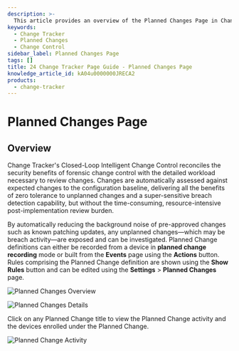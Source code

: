 ```yaml
---
description: >-
  This article provides an overview of the Planned Changes Page in Change Tracker, detailing its features and functionalities for managing planned changes.
keywords:
  - Change Tracker
  - Planned Changes
  - Change Control
sidebar_label: Planned Changes Page
tags: []
title: 24 Change Tracker Page Guide - Planned Changes Page
knowledge_article_id: kA04u0000000JRECA2
products:
  - change-tracker
---
```


# Planned Changes Page

## Overview

Change Tracker's Closed-Loop Intelligent Change Control reconciles the security benefits of forensic change control with the detailed workload necessary to review changes. Changes are automatically assessed against expected changes to the configuration baseline, delivering all the benefits of zero tolerance to unplanned changes and a super-sensitive breach detection capability, but without the time-consuming, resource-intensive post-implementation review burden.

By automatically reducing the background noise of pre-approved changes such as known patching updates, any unplanned changes—which may be breach activity—are exposed and can be investigated. Planned Change definitions can either be recorded from a device in **planned change recording** mode or built from the **Events** page using the **Actions** button. Rules comprising the Planned Change definition are shown using the **Show Rules** button and can be edited using the **Settings** > **Planned Changes** page.

![Planned Changes Overview](https://nwxcorp--c.na147.content.force.com/sfc/dist/version/download/?oid=00D7000000091pB&ids=0684u00000LdK3P&d=%2Fa%2F4u000000LzWN%2FnzgTrVOIeu0h8BlTcZqsSL4jq_r6N3KIFnKpQgQGrtU&asPdf=false)

![Planned Changes Details](https://nwxcorp--c.na147.content.force.com/sfc/dist/version/download/?oid=00D7000000091pB&ids=0684u00000LdJpL&d=%2Fa%2F4u000000LzWS%2FJqLnBukqN_V9wqSgNGGSOdcMTkHVeR7KPqZVH5X7QzA&asPdf=false)

Click on any Planned Change title to view the Planned Change activity and the devices enrolled under the Planned Change.

![Planned Change Activity](https://nwxcorp--c.na147.content.force.com/sfc/dist/version/download/?oid=00D7000000091pB&ids=0684u00000LdK3U&d=%2Fa%2F4u000000LzWX%2FTyGuXdy81EdkPXkS.51KYJef9Ortb9u2PG55pIwUN4I&asPdf=false)
